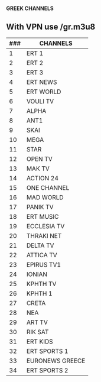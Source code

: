 
#### GREEK CHANNELS          

## With VPN use /gr.m3u8
| ### |        CHANNELS       |
| --- |---------------------- |
|  1  | ERT 1                 |
|  2  | ERT 2                 |
|  3  | ERT 3                 |
|  4  | ERT NEWS              |
|  5  | ERT WORLD             |
|  6  | VOULI TV              |
|  7  | ALPHA                 |
|  8  | ANT1                  |
|  9  | SKAI                  |
| 10  | MEGA                  |
| 11  | STAR                  |
| 12  | OPEN TV               |
| 13  | MAK TV                |
| 14  | ACTION 24             |
| 15  | ONE CHANNEL           |
| 16  | MAD WORLD             |
| 17  | PANIK TV              |
| 18  | ERT MUSIC             |
| 19  | ECCLESIA TV           |
| 20  | THRAKI NET            |
| 21  | DELTA TV              |
| 22  | ATTICA TV             |
| 23  | EPIRUS TV1            |
| 24  | IONIAN                |
| 25  | KPHTH TV              |
| 26  | KPHTH 1               |
| 27  | CRETA                 |
| 28  | NEA                   |
| 29  | ART TV                |
| 30  | RIK SAT               |
| 31  | ERT KIDS              |
| 32  | ERT SPORTS 1          |
| 33  | EURONEWS GREECE       |
| 34  | ERT SPORTS 2          |
